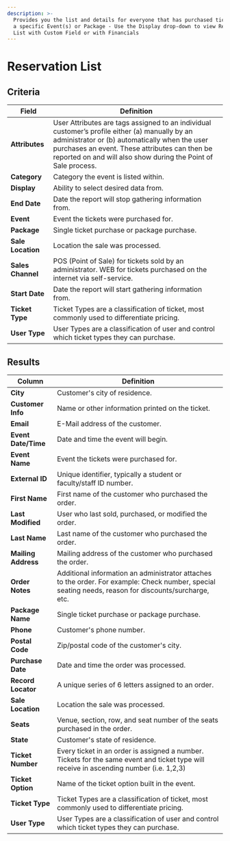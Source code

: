 ```yaml
---
description: >-
  Provides you the list and details for everyone that has purchased tickets for
  a specific Event(s) or Package - Use the Display drop-down to view Reservation
  List with Custom Field or with Financials
---
```


# Reservation List

## Criteria

| **Field** | **Definition** |
| --- | --- |
| **Attributes** | User Attributes are tags assigned to an individual customer’s profile either \(a\) manually by an administrator or \(b\) automatically when the user purchases an event. These attributes can then be reported on and will also show during the Point of Sale process. |
| **Category** | Category the event is listed within. |
| **Display** | Ability to select desired data from. |
| **End Date** | Date the report will stop gathering information from. |
| **Event** | Event the tickets were purchased for. |
| **Package** | Single ticket purchase or package purchase. |
| **Sale Location** | Location the sale was processed. |
| **Sales Channel** | POS (Point of Sale) for tickets sold by an administrator. WEB for tickets purchased on the internet via self-service. |
| **Start Date** | Date the report will start gathering information from. |
| **Ticket Type** | Ticket Types are a classification of ticket, most commonly used to differentiate pricing. |
| **User Type** | User Types are a classification of user and control which ticket types they can purchase. |

## Results

| **Column** | **Definition** |
| --- | --- |
| **City** | Customer's city of residence. |
| **Customer Info** | Name or other information printed on the ticket.  |
| **Email** | E-Mail address of the customer. |
| **Event Date/Time** | Date and time the event will begin. |
| **Event Name** | Event the tickets were purchased for. |
| **External ID** | Unique identifier, typically a student or faculty/staff ID number. |
| **First Name** | First name of the customer who purchased the order. |
| **Last Modified** | User who last sold, purchased, or modified the order. |
| **Last Name** | Last name of the customer who purchased the order. |
| **Mailing Address** | Mailing address of the customer who purchased the order. |
| **Order Notes** | Additional information an administrator attaches to the order. For example: Check number, special seating needs, reason for discounts/surcharge, etc. |
| **Package Name** | Single ticket purchase or package purchase. |
| **Phone** | Customer's phone number. |
| **Postal Code** | Zip/postal code of the customer's city. |
| **Purchase Date** | Date and time the order was processed. |
| **Record Locator** | A unique series of 6 letters assigned to an order. |
| **Sale Location** | Location the sale was processed. |
| **Seats** | Venue, section, row, and seat number of the seats purchased in the order. |
| **State** | Customer's state of residence. |
| **Ticket Number** | Every ticket in an order is assigned a number. Tickets for the same event and ticket type will receive in ascending number (i.e. 1,2,3) |
| **Ticket Option** | Name of the ticket option built in the event. |
| **Ticket Type** | Ticket Types are a classification of ticket, most commonly used to differentiate pricing. |
| **User Type** | User Types are a classification of user and control which ticket types they can purchase. |

